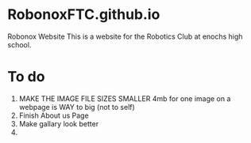 # RobonoxFTC.github.io
Robonox Website
This is a website for the Robotics Club at enochs high school.

# To do 
1. MAKE THE IMAGE FILE SIZES SMALLER 4mb for one image on a webpage is WAY to big (not to self)
2. Finish About us Page
3. Make gallary look better
4. 

